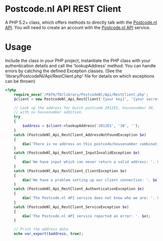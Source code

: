 Postcode.nl API REST Client
=============

A PHP 5.2+ class, which offers methods to directly talk with the [Postcode.nl API](https://api.postcode.nl).
You will need to create an account with the [Postcode.nl API](https://api.postcode.nl) service.

Usage
=============

Include the class in your PHP project, instantiate the PHP class with your authentication details and call the 'lookupAddress' method.
You can handle errors by catching the defined Exception classes.
(See the 'library/PostcodeNl/Api/RestClient.php' file for details on which exceptions can be thrown)

```PHP
<?php
	require_once('/PATH/TO/library/PostcodeNl/Api/RestClient.php';
	$client = new PostcodeNl_Api_RestClient('{your key}', '{your secret}');

	// Look up the address for Dutch postcode 2012ES, housenumber 30,
	// with no housenumber addition.
	try
	{
		$address = $client->lookupAddress('2012ES', '30', '');
	}
	catch (PostcodeNl_Api_RestClient_AddressNotFoundException $e)
	{
		die('There is no address on this postcode/housenumber combination: '. $e);
	}
	catch (PostcodeNl_Api_RestClient_InputInvalidException $e)
	{
		die('We have input which can never return a valid address: '. $e);
	}
	catch (PostcodeNl_Api_RestClient_ClientException $e)
	{
		die('We have a problem setting up our client connection: '. $e);
	}
	catch (PostcodeNl_Api_RestClient_AuthenticationException $e)
	{
		die('The Postcode.nl API service does not know who we are: '. $e);
	}
	catch (PostcodeNl_Api_RestClient_ServiceException $e)
	{
		die('The Postcode.nl API service reported an error: '. $e);
	}

	// Print the address data
	echo var_export($address, true);
```